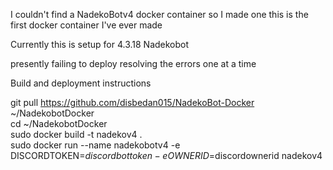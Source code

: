 I couldn't find a NadekoBotv4 docker container so I made one
this is the first docker container I've ever made

Currently this is setup for 4.3.18 Nadekobot

presently failing to deploy resolving the errors one at a time


Build and deployment instructions

git pull https://github.com/disbedan015/NadekoBot-Docker ~/NadekobotDocker<br>
cd ~/NadekobotDocker<br>
sudo docker build -t nadekov4 .<br>
sudo docker run --name nadekobotv4 -e DISCORDTOKEN=$discordbottoken -e OWNERID=$discordownerid nadekov4
